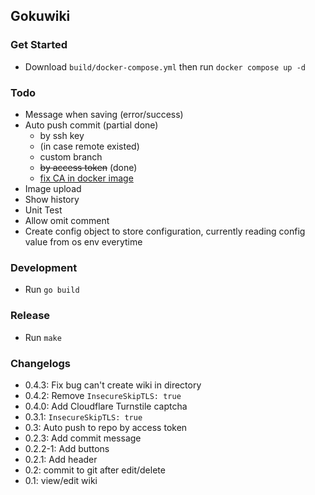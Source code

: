 ## Gokuwiki

### Get Started
- Download `build/docker-compose.yml` then run `docker compose up -d`

### Todo
- Message when saving (error/success)
- Auto push commit (partial done)
  - by ssh key
  - (in case remote existed)
  - custom branch
  - ~~by access token~~ (done)
  - [fix CA in docker image](https://stackoverflow.com/questions/64462922/docker-multi-stage-build-go-image-x509-certificate-signed-by-unknown-authorit)
- Image upload
- Show history
- Unit Test
- Allow omit comment
- Create config object to store configuration, currently reading config value from os env everytime

### Development
- Run `go build`

### Release
- Run `make`

### Changelogs
- 0.4.3: Fix bug can't create wiki in directory
- 0.4.2: Remove `InsecureSkipTLS: true`
- 0.4.0: Add Cloudflare Turnstile captcha
- 0.3.1: `InsecureSkipTLS: true`
- 0.3: Auto push to repo by access token
- 0.2.3: Add commit message
- 0.2.2-1: Add buttons
- 0.2.1: Add header
- 0.2: commit to git after edit/delete
- 0.1: view/edit wiki

